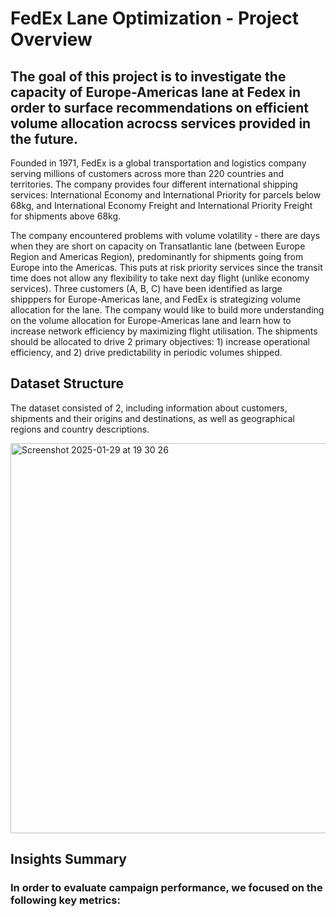 # FedEx Lane Optimization  - Project Overview
## The goal of this project is to investigate the capacity of Europe-Americas lane at Fedex in order to surface recommendations on efficient volume allocation acrocss services provided in the future.
Founded in 1971, FedEx is a global transportation and logistics company serving millions of customers across more than 220 countries and territories. The company provides four different international shipping services: International Economy and International Priority for parcels below 68kg, and International Economy Freight and International Priority Freight for shipments above 68kg.

The company encountered problems with volume volatility - there are days when they are short on capacity on Transatlantic lane (between Europe Region and Americas Region), predominantly for shipments going from Europe into the Americas. This puts at risk priority services since the transit time does not allow any flexibility to take next day flight (unlike economy services). Three customers (A, B, C) have been identified as large shipppers for Europe-Americas lane, and FedEx is strategizing volume allocation for the lane. The company would like to build more understanding on the volume allocation for Europe-Americas lane and learn how to increase network efficiency by maximizing flight utilisation. The shipments should be allocated to drive 2 primary objectives: 1) increase operational efficiency, and 2) drive predictability in periodic volumes shipped.
## Dataset Structure
The dataset consisted of 2, including information about customers, shipments and their origins and destinations, as well as geographical regions and country descriptions.

<img width="624" alt="Screenshot 2025-01-29 at 19 30 26" src="https://github.com/user-attachments/assets/37a871f5-2bbd-4204-bde0-020d8c9e88eb" />

## Insights Summary
### In order to evaluate campaign performance, we focused on the following key metrics:
